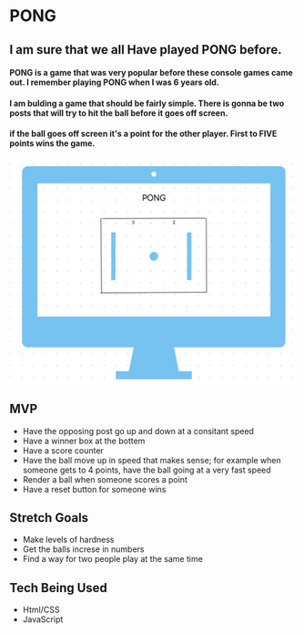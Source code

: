 # PONG
##  I am sure that we all Have played PONG before.
#### PONG is a game that was very popular before these console games came out. I remember playing PONG when I was 6 years old. 


#### I am bulding a game that should be fairly simple. There is gonna be two posts that will try to hit the ball before it goes off screen. 


#### if the ball goes off screen it's a point for the other player. First to __FIVE__ points wins the game. 


![WireFrame](./wireframe.png)

## MVP
* Have the opposing post go up and down at a consitant speed
* Have a winner box at the bottem
* Have a score counter 
* Have the ball move up in speed that makes sense; for example when someone gets to 4 points, have the ball going at a very fast speed
* Render a ball when someone scores a point
* Have a reset button for someone wins

## Stretch Goals
* Make levels of hardness
* Get the balls increse in numbers
* Find a way for two people play at the same time

## Tech Being Used
* Html/CSS
* JavaScript